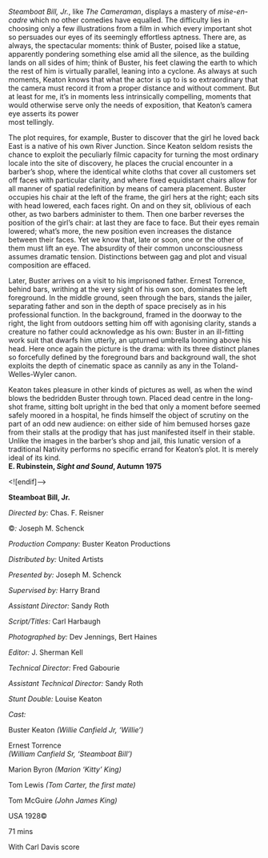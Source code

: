 _Steamboat Bill, Jr._, like _The Cameraman_, displays a mastery of _mise-en-cadre_ which no other comedies have equalled. The difficulty lies in choosing only a few illustrations from a film in which every important shot so persuades our eyes of its seemingly effortless aptness. There are, as always, the spectacular moments: think of Buster, poised like a statue, apparently pondering something else amid all the silence, as the building lands on all sides of him; think of Buster, his feet clawing the earth to which the rest of him is virtually parallel, leaning into a cyclone. As always at such moments, Keaton knows that what the actor is up to is so extraordinary that the camera must record it from a proper distance and without comment. But at least for me, it’s in moments less intrinsically compelling, moments that would otherwise serve only the needs of exposition, that Keaton’s camera eye asserts its power  
most tellingly.

The plot requires, for example, Buster to discover that the girl he loved back East is a native of his own River Junction. Since Keaton seldom resists the chance to exploit the peculiarly filmic capacity for turning the most ordinary locale into the site of discovery, he places the crucial encounter in a barber’s shop, where the identical white cloths that cover all customers set off faces with particular clarity, and where fixed equidistant chairs allow for all manner of spatial redefinition by means of camera placement. Buster occupies his chair at the left of the frame, the girl hers at the right; each sits with head lowered, each faces right. On and on they sit, oblivious of each other, as two barbers administer to them. Then one barber reverses the position of the girl’s chair: at last they are face to face. But their eyes remain lowered; what’s more, the new position even increases the distance between their faces. Yet we know that, late or soon, one or the other of them must lift an eye. The absurdity of their common unconsciousness assumes dramatic tension. Distinctions between gag and plot and visual composition are effaced.

Later, Buster arrives on a visit to his imprisoned father. Ernest Torrence, behind bars, writhing at the very sight of his own son, dominates the left foreground. In the middle ground, seen through the bars, stands the jailer, separating father and son in the depth of space precisely as in his professional function. In the background, framed in the doorway to the right, the light from outdoors setting him off with agonising clarity, stands a creature no father could acknowledge as his own: Buster in an ill-fitting work suit that dwarfs him utterly, an upturned umbrella looming above his head. Here once again the picture is the drama: with its three distinct planes so forcefully defined by the foreground bars and background wall, the shot exploits the depth of cinematic space as cannily as any in the Toland-Welles-Wyler canon.

Keaton takes pleasure in other kinds of pictures as well, as when the wind blows the bedridden Buster through town. Placed dead centre in the long-shot frame, sitting bolt upright in the bed that only a moment before seemed safely moored in a hospital, he finds himself the object of scrutiny on the part of an odd new audience: on either side of him bemused horses gaze from their stalls at the prodigy that has just manifested itself in their stable. Unlike the images in the barber’s shop and jail, this lunatic version of a traditional Nativity performs no specific errand for Keaton’s plot. It is merely ideal of its kind.<br>
**E. Rubinstein, _Sight and Sound_, Autumn 1975**

<![endif]-->

**Steamboat Bill, Jr.**

_Directed by:_ Chas. F. Reisner

©_:_ Joseph M. Schenck

_Production Company:_ Buster Keaton Productions

_Distributed by:_ United Artists

_Presented by:_ Joseph M. Schenck

_Supervised by:_ Harry Brand

_Assistant Director:_ Sandy Roth

_Script/Titles:_ Carl Harbaugh

_Photographed by:_ Dev Jennings, Bert Haines

_Editor:_ J. Sherman Kell

_Technical Director:_ Fred Gabourie

_Assistant Technical Director:_ Sandy Roth

_Stunt Double:_ Louise Keaton

_Cast:_

Buster Keaton _(Willie Canfield Jr, ‘Willie’)_

Ernest Torrence  
_(William Canfield Sr, ‘Steamboat Bill’)_

Marion Byron _(Marion ‘Kitty’ King)_

Tom Lewis _(Tom Carter, the first mate)_

Tom McGuire _(John James King)_

USA 1928©

71 mins

With Carl Davis score
<!--stackedit_data:
eyJoaXN0b3J5IjpbMTEzNTE0NTgzNF19
-->